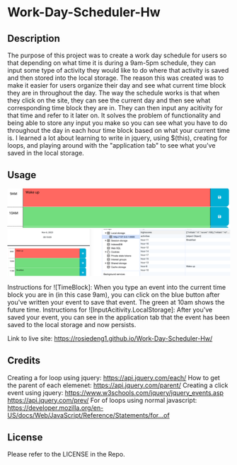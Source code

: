 # Work-Day-Scheduler-Hw

## Description

The purpose of this project was to create a work day schedule for users so that depending on what time it is during a 9am-5pm schedule, they can input some type of activity they would like to do where that activity is saved and then stored into the local storage. The reason this was created was to make it easier for users organize their day and see what current time block they are in throughout the day. The way the schedule works is that when they click on the site, they can see the current day and then see what corresponding time block they are in. They can then input any acitivity for that time and refer to it later on. It solves the problem of functionality and being able to store any input you make so you can see what you have to do throughout the day in each hour time block based on what your current time is. I learned a lot about learning to write in jquery, using $(this), creating for loops, and playing around with the "application tab" to see what you've saved in the local storage.  

## Usage

![TimeBlock](Assets/Images/TimeBlock.png)
![InputActivity.LocalStorage](Assets/Images/InputActivity.LocalStorage.png)

Instructions for ![TimeBlock]: When you type an event into the current time block you are in (in this case 9am), you can click on the blue button after you've written your event to save that event. The green at 10am shows the future time. 
Instructions for ![InputAcitivity.LocalStorage]: After you've saved your event, you can see in the application tab that the event has been saved to the local storage and now persists. 

Link to live site: https://rosiedeng1.github.io/Work-Day-Scheduler-Hw/
## Credits

Creating a for loop using jquery: https://api.jquery.com/each/
How to get the parent of each elemenet: https://api.jquery.com/parent/
Creating a click event using jquery: https://www.w3schools.com/jquery/jquery_events.asp
https://api.jquery.com/prev/
For of loops using normal javascript: 
https://developer.mozilla.org/en-US/docs/Web/JavaScript/Reference/Statements/for...of

## License

Please refer to the LICENSE in the Repo. 